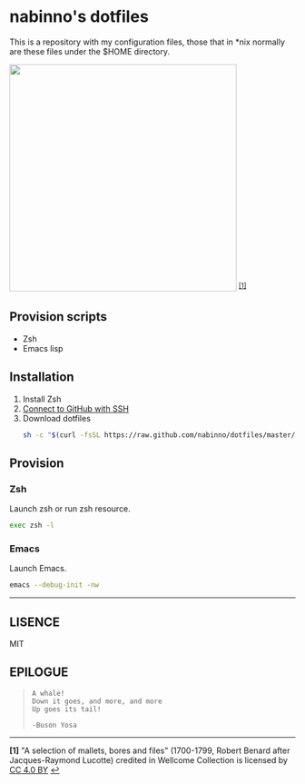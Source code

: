 # nabinno's dotfiles
This is a repository with my configuration files, those that in *nix normally are these files under the $HOME directory.

<img src=dotfiles.jpg width=400 /> <sup id="a1">[[1]](#f1)</sup>

## Provision scripts
- Zsh
- Emacs lisp

## Installation
1. Install Zsh
2. [Connect to GitHub with SSH](https://docs.github.com/authentication/connecting-to-github-with-ssh/generating-a-new-ssh-key-and-adding-it-to-the-ssh-agent?platform=linux)
3. Download dotfiles
    ```sh
    sh -c "$(curl -fsSL https://raw.github.com/nabinno/dotfiles/master/install.sh)"
    ```

## Provision
### Zsh
Launch zsh or run zsh resource.
```sh
exec zsh -l
```

### Emacs
Launch Emacs.
```sh
emacs --debug-init -nw
```

---

## LISENCE
MIT

## EPILOGUE
>     A whale!
>     Down it goes, and more, and more
>     Up goes its tail!
>
>     -Buson Yosa

---

<b id="f1">[1]</b> "A selection of mallets, bores and files" (1700-1799, Robert Benard after Jacques-Raymond Lucotte) credited in Wellcome Collection is licensed by [CC 4.0 BY](https://creativecommons.org/licenses/by/4.0/) [↩](#a1)
